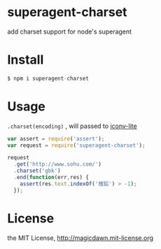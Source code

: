 # superagent-charset
add charset support for node's superagent

# Install
```js
$ npm i superagent-charset
```

# Usage

`.charset(encoding)` , will passed to [iconv-lite](https://github.com/ashtuchkin/iconv-lite)

```js
var assert = require('assert');
var request = require('superagent-charset');

request
  .get('http://www.sohu.com/')
  .charset('gbk')
  .end(function(err,res) {
    assert(res.text.indexOf('搜狐') > -1);
  });
```

# License
the MIT License, http://magicdawn.mit-license.org